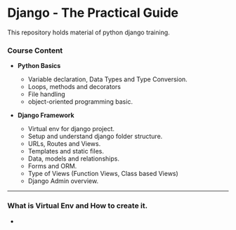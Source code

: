 # Django - The Practical Guide

This repository holds material of python django training.

### Course Content

- **Python Basics**
    - Variable declaration, Data Types and Type Conversion.
    - Loops, methods and decorators
    - File handling
    - object-oriented programming basic.

- **Django Framework**
  - Virtual env for django project.
  - Setup and understand django folder structure.
  - URLs, Routes and Views.
  - Templates and static files.
  - Data, models and relationships.
  - Forms and ORM.
  - Type of Views (Function Views, Class based Views)
  - Django Admin overview.

---------
### What is Virtual Env and How to create it.
- 